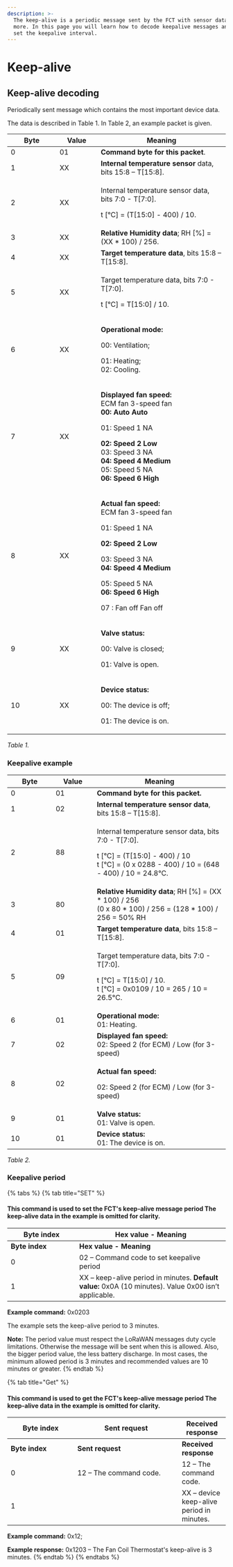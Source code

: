 ```yaml
---
description: >-
  The keep-alive is a periodic message sent by the FCT with sensor data and
  more. In this page you will learn how to decode keepalive messages and how to
  set the keepalive interval.
---
```


# Keep-alive

## Keep-alive decoding

Periodically sent message which contains the most important device data.

The data is described in Table 1. In Table 2, an example packet is given.

<table><thead><tr><th width="96.66666666666669">Byte</th><th width="79">Value</th><th>Meaning</th></tr></thead><tbody><tr><td>0</td><td>01</td><td><strong>Command byte for this packet</strong>.</td></tr><tr><td>1</td><td>XX</td><td><strong>Internal temperature sensor</strong> data, bits 15:8 – T[15:8].</td></tr><tr><td>2</td><td>XX</td><td><p>Internal temperature sensor data, bits 7:0 - T[7:0].  </p><p>t [°C] = (T[15:0] - 400) / 10.</p></td></tr><tr><td>3</td><td>XX</td><td><strong>Relative Humidity data</strong>; RH [%] = (XX * 100) / 256.</td></tr><tr><td>4</td><td>XX</td><td><strong>Target temperature data</strong>, bits 15:8 – T[15:8].</td></tr><tr><td>5</td><td>XX</td><td><p>Target temperature data, bits 7:0 - T[7:0].</p><p>t [°C] = T[15:0] / 10.</p></td></tr><tr><td>6</td><td>XX</td><td><p><strong>Operational mode:</strong></p><p>00: Ventilation;</p><p>01: Heating;<br>02: Cooling.</p></td></tr><tr><td>7</td><td>XX</td><td><p><strong>Displayed fan speed:</strong><br>ECM fan                                      3-speed fan<br><strong>00: Auto                                             Auto</strong></p><p>01: Speed 1                                 NA</p><p><strong>02: Speed 2                                      Low</strong><br>03: Speed 3                                NA<br><strong>04: Speed 4                                      Medium</strong><br>05: Speed 5                                NA<br><strong>06: Speed 6                                      High</strong></p></td></tr><tr><td>8</td><td>XX</td><td><p><strong>Actual fan speed:</strong><br>ECM fan                                      3-speed fan</p><p>01: Speed 1                                 NA</p><p><strong>02: Speed 2</strong> <strong>Low</strong></p><p>03: Speed 3                                NA<br><strong>04: Speed 4                                      Medium</strong></p><p>05: Speed 5                                NA<br><strong>06: Speed 6                                      High</strong> </p><p>07 : Fan off                                 Fan off</p></td></tr><tr><td>9</td><td>XX</td><td><p><strong>Valve status:</strong> </p><p>00: Valve is closed; </p><p>01: Valve is open.</p></td></tr><tr><td>10</td><td>XX</td><td><p><strong>Device status:</strong> </p><p>00: The device is off;</p><p>01: The device is on.</p></td></tr></tbody></table>

_Table 1._

### Keepalive example

<table><thead><tr><th width="87.66666666666669">Byte</th><th width="79">Value</th><th>Meaning</th></tr></thead><tbody><tr><td>0</td><td>01</td><td><strong>Command byte for this packet.</strong></td></tr><tr><td>1</td><td>02</td><td><strong>Internal temperature sensor data</strong>, bits 15:8 – T[15:8].</td></tr><tr><td>2</td><td>88</td><td><p>Internal temperature sensor data, bits 7:0 - T[7:0].  </p><p>t [°C] = (T[15:0] - 400) / 10<br>t [°C] = (0 x 0288 - 400) / 10 = (648 - 400) / 10 = 24.8°C.</p></td></tr><tr><td>3</td><td>80</td><td><strong>Relative Humidity data</strong>; RH [%] = (XX * 100) / 256<br>(0 x 80 * 100) / 256 = (128 * 100) / 256 = 50% RH</td></tr><tr><td>4</td><td>01</td><td><strong>Target temperature data</strong>, bits 15:8 – T[15:8].</td></tr><tr><td>5</td><td>09</td><td><p>Target temperature data, bits 7:0 - T[7:0].</p><p>t [°C] = T[15:0] / 10.<br>t [°C] = 0x0109 / 10 =  265 / 10 = 26.5°C.</p></td></tr><tr><td>6</td><td>01</td><td><strong>Operational mode:</strong><br>01: Heating.</td></tr><tr><td>7</td><td>02</td><td><strong>Displayed fan speed:</strong><br>02: Speed 2 (for ECM) / Low (for 3-speed)</td></tr><tr><td>8</td><td>02</td><td><p><strong>Actual fan speed:</strong> </p><p>02: Speed 2 (for ECM) / Low (for 3-speed)</p></td></tr><tr><td>9</td><td>01</td><td><strong>Valve status:</strong><br>01: Valve is open. </td></tr><tr><td>10</td><td>01</td><td><strong>Device status:</strong> <br>01: The device is on.</td></tr></tbody></table>

_Table 2._

### Keepalive period

{% tabs %}
{% tab title="SET" %}
#### This command is used to set the FCT's keep-alive message period The keep-alive data in the example is omitted for clarity.

<table data-header-hidden><thead><tr><th width="142">Byte index</th><th>Hex value - Meaning</th></tr></thead><tbody><tr><td><strong>Byte index</strong></td><td><strong>Hex value - Meaning</strong></td></tr><tr><td>0</td><td>02 – Command code to set keepalive period</td></tr><tr><td>1</td><td>XX – keep-alive period in minutes. <strong>Default value:</strong> 0x0A (10 minutes). Value 0x00 isn’t applicable. </td></tr></tbody></table>

**Example command:** 0x0203

The example sets the keep-alive period to 3 minutes.

**Note:** The period value must respect the LoRaWAN messages duty cycle limitations. Otherwise the message will be sent when this is allowed. Also, the bigger period value, the less battery discharge. In most cases, the minimum allowed period is 3 minutes and recommended values are 10 minutes or greater.
{% endtab %}

{% tab title="Get" %}
#### This command is used to get the FCT's keep-alive message period The keep-alive data in the example is omitted for clarity.

<table data-header-hidden><thead><tr><th width="137.66666666666666">Byte index</th><th width="225">Sent request</th><th>Received response</th></tr></thead><tbody><tr><td><strong>Byte index</strong></td><td><strong>Sent request</strong></td><td><strong>Received response</strong></td></tr><tr><td>0</td><td>12 – The command code.</td><td>12 – The command code.</td></tr><tr><td>1</td><td></td><td>XX – device keep-alive period in minutes.</td></tr></tbody></table>

**Example command:** 0x12;

**Example response:** 0x1203 – The Fan Coil Thermostat's keep-alive is 3 minutes.
{% endtab %}
{% endtabs %}

